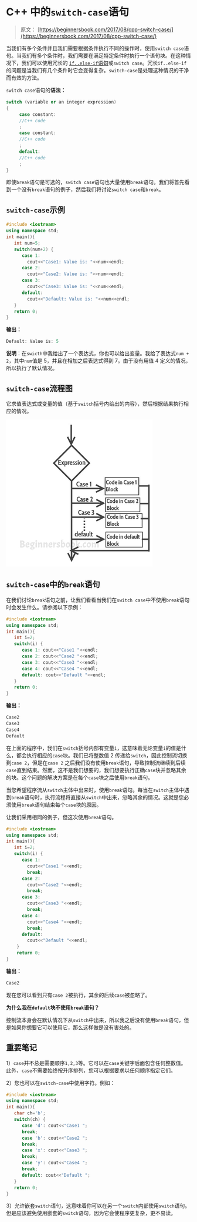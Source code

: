 # C++ 中的`switch-case`语句

> 原文： [https://beginnersbook.com/2017/08/cpp-switch-case/](https://beginnersbook.com/2017/08/cpp-switch-case/)

当我们有多个条件并且我们需要根据条件执行不同的操作时，使用`switch case`语句。当我们有多个条件时，我们需要在满足特定条件时执行一个语句块。在这种情况下，我们可以使用冗长的 [`if..else-if`语句](https://beginnersbook.com/2017/08/cpp-if-else-statement/)或`switch case`。冗长`if..else-if`的问题是当我们有几个条件时它会变得复杂。`switch-case`是处理这种情况的干净而有效的方法。

`switch case`语句的**语法：**

```cpp
switch (variable or an integer expression)
{
     case constant:
     //C++ code
     ;
     case constant:
     //C++ code
     ;
     default:
     //C++ code
     ;
}
```

即使`break`语句是可选的，`switch case`语句也大量使用`break`语句。我们将首先看到一个没有`break`语句的例子，然后我们将讨论`switch case`和`break`。

## `switch-case`示例

```cpp
#include <iostream>
using namespace std;
int main(){
   int num=5;
   switch(num+2) {
      case 1: 
        cout<<"Case1: Value is: "<<num<<endl;
      case 2: 
        cout<<"Case2: Value is: "<<num<<endl;
      case 3: 
        cout<<"Case3: Value is: "<<num<<endl;
      default: 
        cout<<"Default: Value is: "<<num<<endl;
   }
   return 0;
}
```

**输出：**

```cpp
Default: Value is: 5
```

**说明**：在`swicth`中我给出了一个表达式，你也可以给出变量。我给了表达式`num + 2`，其中`num`值是 5，并且在相加之后表达式得到 7。由于没有用值 4 定义的情况，所以执行了默认情况。

## `switch-case`流程图

它求值表达式或变量的值（基于`switch`括号内给出的内容），然后根据结果执行相应的情况。

![switch case flow diagram](img/4f4a0032c3c6f26d1bc5a76c8a08546f.jpg)

## `switch-case`中的`break`语句

在我们讨论`break`语句之前，让我们看看当我们在`switch case`中不使用`break`语句时会发生什么。请参阅以下示例：

```cpp
#include <iostream>
using namespace std;
int main(){
   int i=2;
   switch(i) {
      case 1: cout<<"Case1 "<<endl;
      case 2: cout<<"Case2 "<<endl;
      case 3: cout<<"Case3 "<<endl;
      case 4: cout<<"Case4 "<<endl;
      default: cout<<"Default "<<endl; 
   }
   return 0;
}
```

**输出：**

```cpp
Case2 
Case3 
Case4 
Default 

```

在上面的程序中，我们在`switch`括号内部有变量`i`，这意味着无论变量`i`的值是什么，都会执行相应的`case`块。我们已将整数值 2 传递给`switch`，因此控制流切换到`case 2`，但是在`case 2` 之后我们没有使用`break`语句，导致控制流继续到后续`case`直到结束。然而，这不是我们想要的，我们想要执行正确`case`块并忽略其余的块。这个问题的解决方案是在每个`case`块之后使用`break`语句。

当您希望程序流从`switch`主体中出来时，使用`break`语句。每当在`switch`主体中遇到`break`语句时，执行流程将直接从`switch`中出来，忽略其余的情况。这就是您必须使用`break`语句结束每个`case`块的原因。

让我们采用相同的例子，但这次使用`break`语句。

```cpp
#include <iostream>
using namespace std;
int main(){
   int i=2;
   switch(i) {
      case 1:
        cout<<"Case1 "<<endl;
        break;
      case 2:
        cout<<"Case2 "<<endl;
        break;
      case 3:
        cout<<"Case3 "<<endl;
        break;
      case 4:
        cout<<"Case4 "<<endl;
        break;
      default:
        cout<<"Default "<<endl;
    }
    return 0;
}
```

**输出：**

```cpp
Case2
```

现在您可以看到只有`case 2`被执行，其余的后续`case`被忽略了。

**为什么我在`default`块不使用`break`语句？**

控制流本身会在默认情况下从`switch`中出来，所以我之后没有使用`break`语句，但是如果你想要它可以使用它，那么这样做是没有害处的。

## 重要笔记

1）`case`并不总是需要顺序`1,2,3`等。它可以在`case`关键字后面包含任何整数值。此外，`case`不需要始终按升序排列，您可以根据要求以任何顺序指定它们。

2）您也可以在`switch-case`中使用字符。例如：

```cpp
#include <iostream>
using namespace std;
int main(){
   char ch='b';
   switch(ch) {
      case 'd': cout<<"Case1 ";
      break;
      case 'b': cout<<"Case2 ";
      break;
      case 'x': cout<<"Case3 ";
      break;
      case 'y': cout<<"Case4 ";
      break;
      default: cout<<"Default ";
   }
   return 0;
}
```

3）允许嵌套`switch`语句，这意味着你可以在另一个`switch`内部使用`switch`语句。但是应该避免使用嵌套的`switch`语句，因为它会使程序更复杂，更不易读。